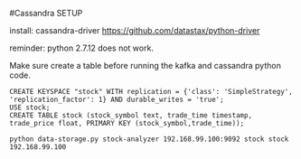 #Cassandra SETUP

install:
cassandra-driver https://github.com/datastax/python-driver

reminder: python 2.7.12 does not work.


Make sure create a table before running the kafka and cassandra python code.
~~~~
CREATE KEYSPACE "stock" WITH replication = {'class': 'SimpleStrategy', 'replication_factor': 1} AND durable_writes = 'true';
USE stock;
CREATE TABLE stock (stock_symbol text, trade_time timestamp, trade_price float, PRIMARY KEY (stock_symbol,trade_time));
~~~~

~~~~
python data-storage.py stock-analyzer 192.168.99.100:9092 stock stock 192.168.99.100
~~~~
